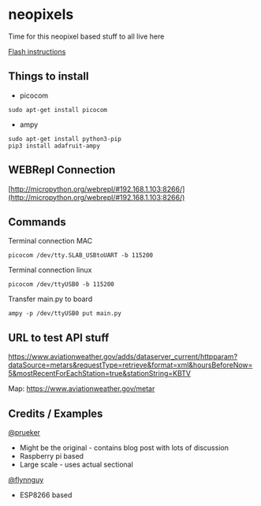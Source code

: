 # neopixels
Time for this neopixel based stuff to all live here

[Flash instructions](https://docs.micropython.org/en/latest/esp8266/tutorial/intro.html)

## Things to install
* picocom

```
sudo apt-get install picocom
```

* ampy

```
sudo apt-get install python3-pip
pip3 install adafruit-ampy
```

## WEBRepl Connection

[http://micropython.org/webrepl/#192.168.1.103:8266/](http://micropython.org/webrepl/#192.168.1.103:8266/)

## Commands
Terminal connection MAC
```
picocom /dev/tty.SLAB_USBtoUART -b 115200
```

Terminal connection linux
```
picocom /dev/ttyUSB0 -b 115200
```

Transfer main.py to board
```
ampy -p /dev/ttyUSB0 put main.py
```

## URL to test API stuff
https://www.aviationweather.gov/adds/dataserver_current/httpparam?dataSource=metars&requestType=retrieve&format=xml&hoursBeforeNow=5&mostRecentForEachStation=true&stationString=KBTV

Map: https://www.aviationweather.gov/metar

## Credits / Examples

[@prueker](https://slingtsi.rueker.com/making-a-led-powered-metar-map-for-your-wall/)
* Might be the original - contains blog post with lots of discussion
* Raspberry pi based
* Large scale - uses actual sectional

[@flynnguy](https://github.com/flynnguy/metar-map)
* ESP8266 based
